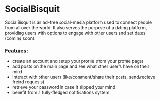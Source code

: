 # SocialBisquit
SocialBisquit is an ad-free social-media platform used to connect people from all over the world.
It also serves the purpose of a dating platform, providing users with options to engage with other users and set dates (coming soon).

<h3><b>Features:</b></h3>
<ul>
  <li>create an account and setup your profile (from your profile page)</li>
  <li>add posts on the main page and see what other user's have on their mind</li>
  <li>interact with other users (like/comment/share their posts, send/recieve freind requests)</li>
  <li>retrieve your password in case it slipped your mind</li>
  <li>benefit from a fully-fledged notifications system</li>
</ul>
